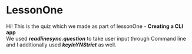 # LessonOne
Hi! This is the quiz which we made as part of lessonOne - **Creating a CLI app** <br>
We used ***readlinesync.question*** to take user input through Command line and I additionally used ***keyInYNStrict*** as well.
 
